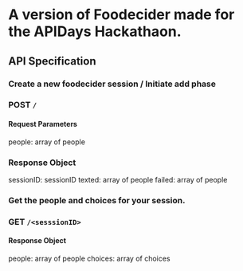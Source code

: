 # A version of Foodecider made for the APIDays Hackathaon.

## API Specification

### Create a new foodecider session / Initiate add phase
### POST `/`
#### Request Parameters
people: array of people
### Response Object
sessionID: sessionID
texted: array of people
failed: array of people

### Get the people and choices for your session.
### GET `/<sesssionID>`
#### Response Object
people: array of people
choices: array of choices
